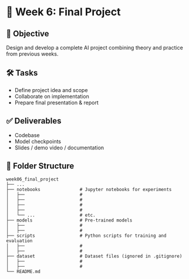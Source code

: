 # 🚀 Week 6: Final Project

## 🎯 Objective
Design and develop a complete AI project combining theory and practice from previous weeks.

## 🛠️ Tasks
- Define project idea and scope
- Collaborate on implementation
- Prepare final presentation & report

## ✅ Deliverables
- Codebase
- Model checkpoints
- Slides / demo video / documentation

## 📂 Folder Structure

    week06_final_project
    ├── ... 
    ├── notebooks               # Jupyter notebooks for experiments
    │   ├──                     # 
    │   ├──                     # 
    │   ├──                     # 
    │   ├──                     # 
    │   └── ...                 # etc.
    ├── models                  # Pre-trained models
    │   ├──                     # 
    │   ├──                     #    
    ├── scripts                 # Python scripts for training and evaluation
    │   ├──                     # 
    │   ├──                     #    
    ├── dataset                 # Dataset files (ignored in .gitignore)
    │   ├──                     # 
    │   ├──                     # 
    └── README.md